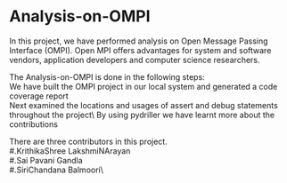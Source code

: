 # Analysis-on-OMPI
In this project, we have performed analysis on Open Message Passing Interface (OMPI). Open MPI offers advantages for system and software vendors,
application developers and computer science researchers.

  
The Analysis-on-OMPI is done in the following steps:\
  We have built the OMPI project in our local system and generated a code coverage report\
  Next examined the locations and usages of assert and debug statements throughout the project\ 
  By using pydriller we have learnt more about the contributions
  
There are three contributors in this project.\
  #.KrithikaShree LakshmiNArayan\
  #.Sai Pavani Gandla\
  #.SiriChandana Balmoori\

